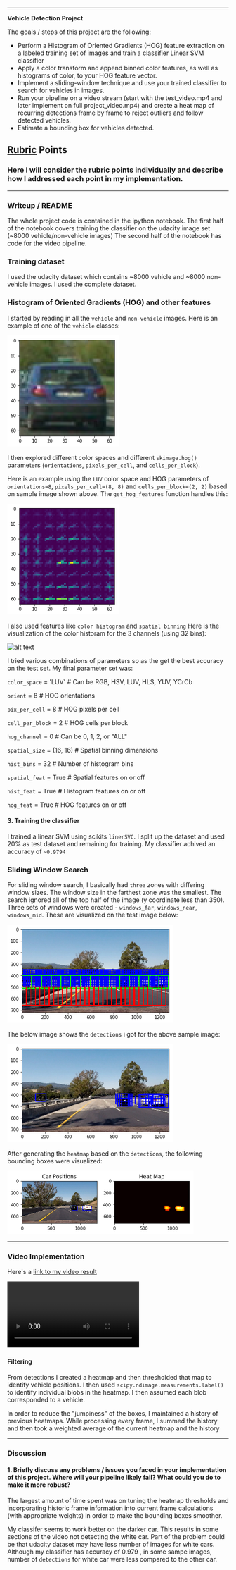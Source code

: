 

---

**Vehicle Detection Project**

The goals / steps of this project are the following:

* Perform a Histogram of Oriented Gradients (HOG) feature extraction on a labeled training set of images and train a classifier Linear SVM classifier
* Apply a color transform and append binned color features, as well as histograms of color, to your HOG feature vector. 
* Implement a sliding-window technique and use your trained classifier to search for vehicles in images.
* Run your pipeline on a video stream (start with the test_video.mp4 and later implement on full project_video.mp4) and create a heat map of recurring detections frame by frame to reject outliers and follow detected vehicles.
* Estimate a bounding box for vehicles detected.

[//]: # (Image References)
[image1]: ./output_images/sample_vehicle.png
[image2]: ./output_images/hog.png
[image3]: ./output_images/color_hist.png
[image4]: ./output_images/sliding_windows.png
[image5]: ./output_images/detected_windows.png
[image6]: ./output_images/heatmap.png
[video1]: ./project_video_solution.mp4

## [Rubric](https://review.udacity.com/#!/rubrics/513/view) Points
### Here I will consider the rubric points individually and describe how I addressed each point in my implementation.  

---
### Writeup / README

The whole project code is contained in the ipython notebook.
The first half of the notebook covers training the classifier on the udacity image set (~8000 vehicle/non-vehicle images)
The second half of the notebook has code for the video pipeline.

### Training dataset
I used the udacity dataset which contains ~8000 vehicle and ~8000 non-vehicle images. I used the complete dataset.

### Histogram of Oriented Gradients (HOG) and other features
  

I started by reading in all the `vehicle` and `non-vehicle` images.  Here is an example of one of the `vehicle` classes:

![alt text][image1]

I then explored different color spaces and different `skimage.hog()` parameters (`orientations`, `pixels_per_cell`, and `cells_per_block`).  

Here is an example using the `LUV` color space and HOG parameters of `orientations=8`, `pixels_per_cell=(8, 8)` and `cells_per_block=(2, 2)` based on sample image shown above. The `get_hog_features` function handles this:


![alt text][image2]

I also used features like `color histogram` and `spatial binning`
Here is the visualization of the color historam for the 3 channels (using 32 bins):

![alt text][image3
]


I tried various combinations of parameters so as the get the best accuracy on the test set. My final parameter set was:

`color_space` = 'LUV' # Can be RGB, HSV, LUV, HLS, YUV, YCrCb

`orient` = 8  # HOG orientations

`pix_per_cell` = 8 # HOG pixels per cell

`cell_per_block` = 2 # HOG cells per block

`hog_channel` = 0 # Can be 0, 1, 2, or "ALL"

`spatial_size` = (16, 16) # Spatial binning dimensions

`hist_bins` = 32    # Number of histogram bins

`spatial_feat` = True # Spatial features on or off

`hist_feat` = True # Histogram features on or off

`hog_feat` = True # HOG features on or off


#### 3. Training the classifier

I trained a linear SVM using scikits `linerSVC`. I split up the dataset and used 20% as test dataset and remaining for training. My classifier achived an accuracy of `~0.9794`

### Sliding Window Search

For sliding window search, I basically had `three` zones with differing window sizes. The window size in the farthest zone was the smallest. The search ignored all of the top half of the image (y coordinate less than 350). Three sets of windows were created - `windows_far`, `windows_near`, `windows_mid`. These are visualized on the test image below: 

![alt text][image4]

The below image shows the `detections` i got for the above sample image:

![alt text][image5]

After generating the `heatmap` based on the `detections`, the following bounding boxes were visualized:

![alt text][image6]

---

### Video Implementation


Here's a [link to my video result](./project_video_solution.mp4)

![alt text][video1]


#### Filtering

From detections I created a heatmap and then thresholded that map to identify vehicle positions.  I then used `scipy.ndimage.measurements.label()` to identify individual blobs in the heatmap.  I then assumed each blob corresponded to a vehicle. 

In order to reduce the "jumpiness" of the boxes, I maintained a history of previous heatmaps. While processing every frame, I summed the history and then took a weighted average of the current heatmap and the history


---

### Discussion

#### 1. Briefly discuss any problems / issues you faced in your implementation of this project.  Where will your pipeline likely fail?  What could you do to make it more robust?

The largest amount of time spent was on tuning the heatmap thresholds and incorporating historic frame information into current frame calculations (with appropriate weights) in order to make the bounding boxes smoother. 

My classifer seems to work better on the darker car. This results in some sections of the video not detecting the white car. Part of the problem could be that udacity dataset may have less number of images for white cars. Although my classifier has accuracy of 0.979 , in some sampe images, number of `detections` for white car were less compared to the other car.

